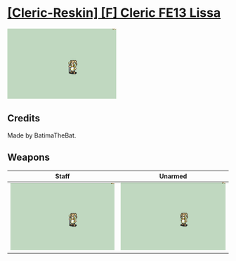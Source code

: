 # [\[Cleric-Reskin\] \[F\] Cleric FE13 Lissa](./)

<img src="./7.%20Staff/Staff_000.png" alt="[Cleric-Reskin] [F] Cleric FE13 Lissa standing" />

## Credits

Made by BatimaTheBat.

## Weapons


|Staff |Unarmed |
|  :---: | :---: |
| <img alt="Staff animation" src="./7.%20Staff/Staff.gif" /> | <img alt="Unarmed animation" src="./8.%20Unarmed/Unarmed.gif" /> |

